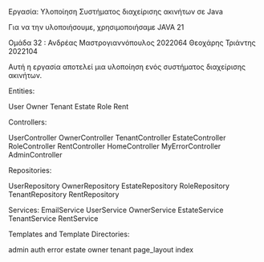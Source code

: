 Εργασία: Υλοποίηση Συστήματος διαχείρισης ακινήτων σε Java

Για να την υλοποιήσουμε, χρησιμοποιήσαμε JAVA 21

Ομάδα 32 :
Ανδρέας Μαστρογιαννόπουλος 2022064
Θεοχάρης Τριάντης 2022104

Αυτή η εργασία αποτελεί μια υλοποίηση ενός συστήματος διαχείρισης ακινήτων.

Entities:

User
Owner
Tenant
Estate
Role
Rent


Controllers:

UserController
OwnerController
TenantController
EstateController
RoleController
RentController
HomeController
MyErrorController
AdminController


Repositories:

UserRepository
OwnerRepository
EstateRepository
RoleRepository
TenantRepository
RentRepository


Services:
EmailService
UserService
OwnerService
EstateService
TenantService
RentService


Templates and Template Directories:

admin
auth
error
estate
owner
tenant
page_layout
index


